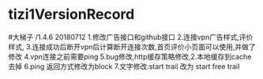 # tizi1VersionRecord


#大梯子 /1.4.6   20180712
1.修改广告接口和github接口
2.连接vpn广告样式,评价样式,
3.连接成功后断开vpn后计算断开连接次数,首页评价小页面可以使用,并做了修改
4.vpn连接之前需要ping
5.bug修改,http缓存策略修改,2.本地缓存到cache去掉
6.ping 返回方式修改为block
7.文字修改:start trail 改为 start free trail
